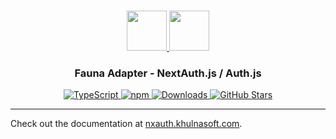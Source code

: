 <p align="center">
  <br/>
  <a href="https://nxauth.khulnasoft.com" target="_blank">
    <img height="64px" src="https://nxauth.khulnasoft.com/img/logo-sm.png" />
  </a>
  <a href="https://fauna.com" target="_blank">
    <img height="64px" src="https://nxauth.khulnasoft.com/img/adapters/fauna.svg"/>
  </a>
  <h3 align="center"><b>Fauna Adapter</b> - NextAuth.js / Auth.js</a></h3>
  <p align="center" style="align: center;">
    <a href="https://npm.im/@nxauth/fauna-adapter">
      <img src="https://img.shields.io/badge/TypeScript-blue?style=flat-square" alt="TypeScript" />
    </a>
    <a href="https://npm.im/@nxauth/fauna-adapter">
      <img alt="npm" src="https://img.shields.io/npm/v/@nxauth/fauna-adapter?color=green&label=@nxauth/fauna-adapter&style=flat-square">
    </a>
    <a href="https://www.npmtrends.com/@nxauth/fauna-adapter">
      <img src="https://img.shields.io/npm/dm/@nxauth/fauna-adapter?label=%20downloads&style=flat-square" alt="Downloads" />
    </a>
    <a href="https://github.com/khulnasoft/nxauth/stargazers">
      <img src="https://img.shields.io/github/stars/khulnasoft/nxauth?style=flat-square" alt="GitHub Stars" />
    </a>
  </p>
</p>

---

Check out the documentation at [nxauth.khulnasoft.com](https://nxauth.khulnasoft.com/reference/adapter/fauna).
